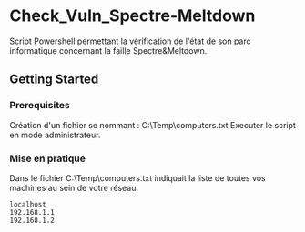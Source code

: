 # Check_Vuln_Spectre-Meltdown
Script Powershell permettant la vérification de l'état de son parc informatique concernant la faille Spectre&amp;Meltdown.

## Getting Started

### Prerequisites

Création d'un fichier se nommant : C:\Temp\computers.txt
Executer le script en mode administrateur.

### Mise en pratique

Dans le fichier C:\Temp\computers.txt indiquait la liste de toutes vos machines au sein de votre réseau.

```
localhost
192.168.1.1
192.168.1.2
```


